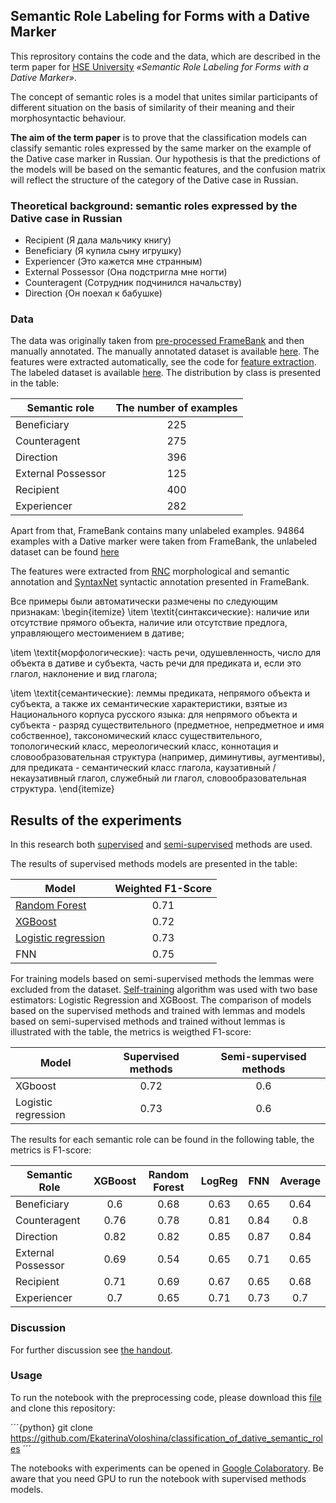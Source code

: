 ## Semantic Role Labeling for Forms with a Dative Marker 

This reprository contains the code and the data, which are described in the term paper for [HSE University](https://www.hse.ru/ba/ling) *«Semantic Role Labeling for Forms with a Dative Marker»*. 

The concept of semantic roles is a model that unites similar participants of different situation on the basis of similarity of their meaning and their morphosyntactic behaviour. 

**The aim of the term paper** is to prove that the classification models can classify semantic roles expressed by the same marker on the example of the Dative case marker in Russian. Our hypothesis is that the predictions of the models will be based on the semantic features, and the confusion matrix will reflect the structure of the category of the Dative case in Russian. 

### Theoretical background: semantic roles expressed by the Dative case in Russian

* Recipient (Я дала мальчику книгу)
* Beneficiary (Я купила сыну игрушку)
* Experiencer (Это кажется мне странным)
* External Possessor (Она подстригла мне ногти)
* Counteragent (Сотрудник подчинился начальству)
* Direction (Он поехал к бабушке)

### Data

The data was originally taken from [pre-processed FrameBank](http://nlp.isa.ru/framebank_parser/data/annotated_corpus_fixed+syntaxnet.json) and then manually annotated. The manually annotated dataset is available [here](https://github.com/EkaterinaVoloshina/classification_of_dative_semantic_roles/blob/main/data/data_from_framebank.csv). The features were extracted automatically, see the code for [feature extraction](https://github.com/EkaterinaVoloshina/classification_of_dative_semantic_roles/blob/main/notebooks/preprocessing.ipynb).  The labeled dataset is available [here](https://github.com/EkaterinaVoloshina/classification_of_dative_semantic_roles/blob/main/data/annotated_data.csv). The distribution by class is presented in the table:

| Semantic role | The number of examples |
| ------------- | :--------------------: |
| Beneficiary   |           225          |                      
| Counteragent  |           275          |   
| Direction     |           396          | 
| External Possessor |      125          |
| Recipient     |           400          |
| Experiencer   |           282          |

Apart from that, FrameBank contains many unlabeled examples. 94864 examples with a Dative marker were taken from FrameBank, the unlabeled dataset can be found [here](https://github.com/EkaterinaVoloshina/classification_of_dative_semantic_roles/blob/main/data/unannotated_data.csv)

The features were extracted from [RNC](https://ruscorpora.ru/new/) morphological and semantic annotation and [SyntaxNet](https://ai.googleblog.com/2016/05/announcing-syntaxnet-worlds-most.html) syntactic annotation presented in FrameBank.

Все примеры были автоматически размечены по следующим признакам:
\begin{itemize}
\item \textit{синтаксические}: наличие или отсутствие прямого объекта, наличие или отсутствие предлога, управляющего местоимением в дативе;

\item \textit{морфологические}: часть речи, одушевленность, число для объекта в дативе и субъекта, часть речи для предиката и, если это глагол, наклонение и вид глагола;

\item \textit{семантические}: леммы предиката, непрямого объекта и субъекта, а также их семантические характеристики, взятые из Национального корпуса русского языка: для непрямого объекта и субъекта - разряд существительного (предметное, непредметное и имя собственное), таксономический класс существительного, топологический класс, мереологический класс, коннотация и словообразовательная структура (например, диминутивы, аугментивы), для предиката - семантический класс глагола, каузативный / некаузативный глагол, служебный ли глагол, словообразовательная структура.
\end{itemize}

## Results of the experiments

In this research both [supervised](https://github.com/EkaterinaVoloshina/classification_of_dative_semantic_roles/blob/main/notebooks/supervised_methods.ipynb) and [semi-supervised](https://github.com/EkaterinaVoloshina/classification_of_dative_semantic_roles/blob/main/notebooks/semi_supervised_methods.ipynb) methods are used. 

The results of supervised methods models are presented in the table:

| Model | Weighted F1-Score |
| ------------- | :----------------------: |
| [Random Forest](https://scikit-learn.org/stable/modules/generated/sklearn.ensemble.RandomForestClassifier.html)  |  0.71 |    
| [XGBoost](https://xgboost.readthedocs.io/en/latest/python/python_api.html)  |  0.72 |      
| [Logistic regression](https://scikit-learn.org/stable/modules/generated/sklearn.linear_model.LogisticRegression.html) | 0.73 |      
| FNN | 0.75 |  

For training models based on semi-supervised methods the lemmas were excluded from the dataset. [Self-training](https://scikit-learn.org/stable/modules/semi_supervised.html#self-training) algorithm was used with two base estimators: Logistic Regression and XGBoost. The comparison of models based on the supervised methods and trained with lemmas and models based on semi-supervised methods and trained without lemmas is illustrated with the table, the metrics is weigthed F1-score:

| Model | Supervised methods | Semi-supervised methods |
| ------------- | :----------------------: | :----------------------: |
| XGboost |  0.72 |      0.6  |  
| Logistic regression | 0.73 |     0.6   |  

The results for each semantic role can be found in the following table, the metrics is F1-score:

| Semantic Role | XGBoost | Random Forest | LogReg | FNN  | Average  |
| ------------- | :---: | :---: | :---: | :---: | :---: | 
| Beneficiary   |          0.6         |        0.68   | 0.63  | 0.65   | 0.64  |               
| Counteragent  |           0.76        |  0.78   | 0.81  | 0.84  | 0.8   |  
| Direction   | 0.82   | 0.82    | 0.85 | 0.87  | 0.84  | 
| External Possessor  | 0.69   | 0.54  | 0.65  | 0.71  | 0.65   | 
| Recipient   | 0.71   | 0.69  | 0.67  | 0.65   | 0.68   | 
| Experiencer   | 0.7   |  0.65   | 0.71   | 0.73   | 0.7   | 



### Discussion 

For further discussion see [the handout](https://github.com/EkaterinaVoloshina/classification_of_dative_semantic_roles/blob/main/Voloshina_handout.pdf).


 ### Usage 

To run the notebook with the preprocessing code, please download this [file](http://nlp.isa.ru/framebank_parser/data/annotated_corpus_fixed+syntaxnet.json) and clone this repository:

´´´{python}
git clone https://github.com/EkaterinaVoloshina/classification_of_dative_semantic_roles
´´´

The notebooks with experiments can be opened in [Google Colaboratory](https://colab.research.google.com/?utm_source=scs-index). Be aware that you need GPU to run the notebook with supervised methods models.



